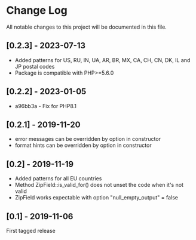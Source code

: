 Change Log
==========

All notable changes to this project will be documented in this file.

## [0.2.3] - 2023-07-13

- Added patterns for US, RU, IN, UA, AR, BR, MX, CA, CH, CN, DK, IL and JP postal codes
- Package is compatible with PHP>=5.6.0

## [0.2.2] - 2023-01-05

* a96bb3a - Fix for PHP8.1

## [0.2.1] - 2019-11-20

- error messages can be overridden by option in constructor
- format hints can be overridden by option in constructor

## [0.2] - 2019-11-19

- Added patterns for all EU countries
- Method ZipField::is_valid_for() does not unset the code when it's not valid
- ZipField works expectable with option "null_empty_output" = false

## [0.1] - 2019-11-06

First tagged release
